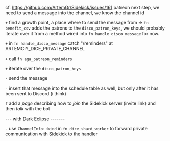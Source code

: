 cf. https://github.com/ArtemGr/Sidekick/issues/161
patreon next step, we need to send a message into the channel, we know the channel id

`+` find a growth point, a place where to send the message from
    => `fn benefit_csv` adds the patrons to the `disco_patron_keys`,
       we should probably iterate over it from a method wired into `fn handle_disco_message` for now.

`+` in `fn handle_disco_message` catch "/reminders" at ARTEMCIY_DICE_PRIVATE_CHANNEL

`+` call `fn aga_patreon_reminders`

`+` iterate over the `disco_patron_keys`

`-` send the message

`-` insert that message into the schedule table as well, but only after it has been sent to Discord (i think)

`?` add a *page* describing how to *join* the Sidekick server (invite link) and then *talk* with the bot

--- with Dark Eclipse -------

`-` use `ChannelInfo::kind` in `fn dice_shard_worker` to forward private communication with Sidekick to the handler